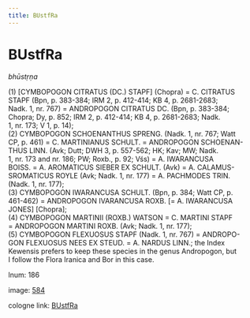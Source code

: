 ```yaml
---
title: BUstfRa
---
```


# BUstfRa

<i>bhūstṛṇa</i>  <div n="P" />(1) [<bot>CYMBOPOGON CITRATUS (DC.) STAPF</bot>] (Chopra) = <bot>C. CITRATUS <div n="lb" />STAPF</bot> (Bpn, p. 383-384; IRM 2, p. 412-414; KB 4, p. 2681-2683; <div n="lb" />Nadk. 1, nr. 767) = <bot>ANDROPOGON CITRATUS DC.</bot> (Bpn, p. 383-384; <div n="lb" />Chopra; Dy, p. 852; IRM 2, p. 412-414; KB 4, p. 2681-2683; Nadk. <div n="lb" />1, nr. 173; V 1, p. 14); <div n="P" />(2) <bot>CYMBOPOGON SCHOENANTHUS SPRENG.</bot> (Nadk. 1, nr. 767; Watt <div n="lb" />CP, p. 461) = <bot>C. MARTINIANUS SCHULT.</bot> = <bot>ANDROPOGON SCHOENAN- <div n="lb" />THUS LINN.</bot> (Avk; Dutt; DWH 3, p. 557-562; HK; Kav; MW; Nadk. <div n="lb" />1, nr. 173 and nr. 186; PW; Roxb., p. 92; Vśs) = <bot>A. IWARANCUSA <div n="lb" />BOISS.</bot> = <bot>A. AROMATICUS SIEBER EX SCHULT.</bot> (Avk) = <bot>A. CALAMUS- <div n="lb" />SROMATICUS ROYLE</bot> (Avk; Nadk. 1, nr. 177) = <bot>A. PACHMODES TRIN.</bot> <div n="lb" />(Nadk. 1, nr. 177); <div n="P" />(3) <bot>CYMBOPOGON IWARANCUSA SCHULT.</bot> (Bpn, p. 384; Watt CP, p. <div n="lb" />461-462) = <bot>ANDROPOGON IVARANCUSA ROXB.</bot> [= <bot>A. IWARANCUSA <div n="lb" />JONES</bot>] [Chopra]; <div n="P" />(4) <bot>CYMBOPOGON MARTINII (ROXB.) WATSON</bot> = <bot>C. MARTINI STAPF</bot> <div n="lb" />= <bot>ANDROPOGON MARTINI ROXB.</bot> (Avk; Nadk. 1, nr. 177); <div n="P" />(5) <bot>CYMBOPOGON FLEXUOSUS STAPF</bot> (Nadk. 1, nr. 767) = <bot>ANDROPO- <div n="lb" />GON FLEXUOSUS NEES EX STEUD.</bot> = <bot>A. NARDUS LINN.</bot>; the Index <div n="lb" />Kewensis prefers to keep these species in the genus Andropogon, but <div n="lb" /><bot>I</bot> follow the Flora Iranica and Bor in this case.

lnum: 186

image: [584](https://www.sanskrit-lexicon.uni-koeln.de/scans/csl-apidev/servepdf.php?dict=snp&page=584)

cologne link: [BUstfRa](https://sanskrit-lexicon.uni-koeln.de/scans/csl-apidev/getword.php?dict=snp&key=BUstfRa)

